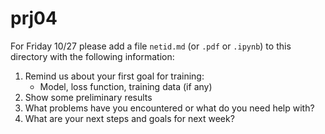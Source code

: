 # prj04

For Friday 10/27 please add a file `netid.md` (or `.pdf` or `.ipynb`) to this directory with the following information:

1. Remind us about your first goal for training:
    * Model, loss function, training data (if any) 
2. Show some preliminary results
3. What problems have you encountered or what do you need help with?
4. What are your next steps and goals for next week?
